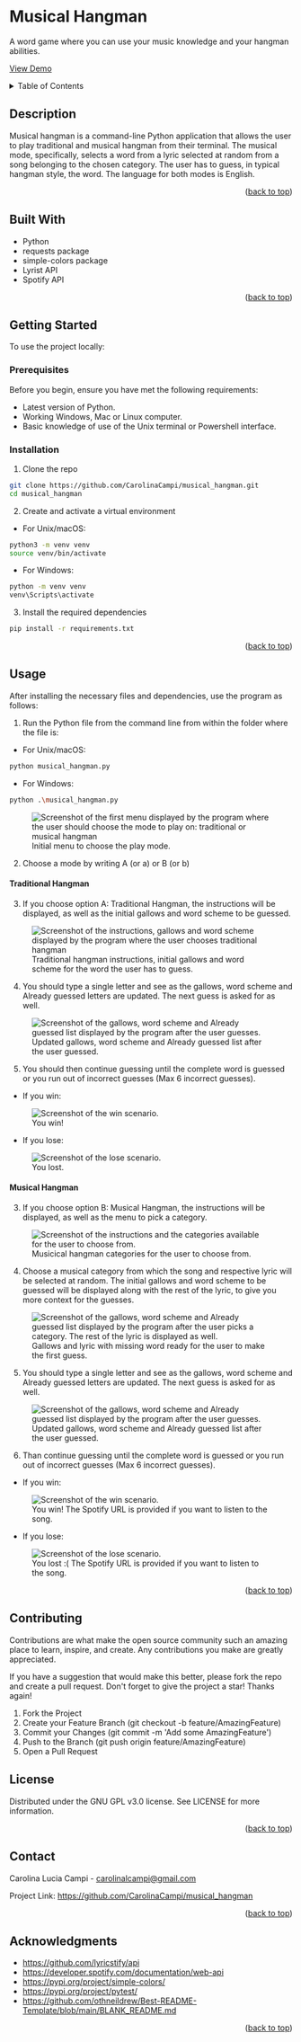 <a id="readme-top"></a>

# Musical Hangman

A word game where you can use your music knowledge and your hangman abilities.

<a href="https://youtu.be/-TD5Anpxoz0">View Demo</a>

<!-- TABLE OF CONTENTS -->
<details>
  <summary>Table of Contents</summary>
  <ol>
    <li>
      <a href="#about-the-project">Description</a>
      <ul>
        <li><a href="#built-with">Built With</a></li>
      </ul>
    </li>
    <li>
      <a href="#getting-started">Getting Started</a>
      <ul>
        <li><a href="#prerequisites">Prerequisites</a></li>
        <li><a href="#installation">Installation</a></li>
      </ul>
    </li>
    <li><a href="#usage">Usage</a></li>
    <li><a href="#contributing">Contributing</a></li>
    <li><a href="#license">License</a></li>
    <li><a href="#contact">Contact</a></li>
    <li><a href="#acknowledgments">Acknowledgments</a></li>
  </ol>
</details>

## Description
Musical hangman is a command-line Python application that allows the user to play traditional and musical hangman from their terminal. The musical mode, specifically, selects a word from a lyric selected at random from a song belonging to the chosen category. The user has to guess, in typical hangman style, the word. The language for both modes is English.

<p align="right">(<a href="#readme-top">back to top</a>)</p>


## Built With
- Python
- requests package
- simple-colors package
- Lyrist API
- Spotify API

<p align="right">(<a href="#readme-top">back to top</a>)</p>


## Getting Started
To use the project locally:

### Prerequisites
Before you begin, ensure you have met the following requirements:

- Latest version of Python.
- Working Windows, Mac or Linux computer.
- Basic knowledge of use of the Unix terminal or Powershell interface.

### Installation

1. Clone the repo
```sh
git clone https://github.com/CarolinaCampi/musical_hangman.git
cd musical_hangman
```
2. Create and activate a virtual environment
- For Unix/macOS:
```bash
python3 -m venv venv
source venv/bin/activate
```
- For Windows:
```bash
python -m venv venv
venv\Scripts\activate
```
3. Install the required dependencies
```bash
pip install -r requirements.txt
```

<p align="right">(<a href="#readme-top">back to top</a>)</p>


## Usage

After installing the necessary files and dependencies, use the program as follows:
1. Run the Python file from the command line from within the folder where the file is:
- For Unix/macOS:
```bash
python musical_hangman.py
```
- For Windows:
```bash
python .\musical_hangman.py
```
<figure>
    <img src="./data/screenshots/screenshot_choose_mode_1.png" alt="Screenshot of the first menu displayed by the program where the user should choose the mode to play on: traditional or musical hangman" max-width="700">
    <figcaption>Initial menu to choose the play mode.</figcaption>
</figure>

2. Choose a mode by writing A (or a) or B (or b)

#### Traditional Hangman
3. If you choose option A: Traditional Hangman, the instructions will be displayed, as well as the initial gallows and word scheme to be guessed.

<figure>
    <img src="./data/screenshots/screenshot_trad_first_guess_2.png" alt="Screenshot of the instructions, gallows and word scheme displayed by the program where the user chooses traditional hangman" max-width="700">
    <figcaption>Traditional hangman instructions, initial gallows and word scheme for the word the user has to guess.</figcaption>
</figure>

4. You should type a single letter and see as the gallows, word scheme and Already guessed letters are updated. The next guess is asked for as well.

<figure>
    <img src="./data/screenshots/screenshot_trad_second_guess_3.png" alt="Screenshot of the gallows, word scheme and Already guessed list displayed by the program after the user guesses." max-width="700">
    <figcaption>Updated gallows, word scheme and Already guessed list after the user guessed.</figcaption>
</figure>

5. You should then continue guessing until the complete word is guessed or you run out of incorrect guesses (Max 6 incorrect guesses).

- If you win:
<figure>
    <img src="./data/screenshots/screenshot_trad_win_4.png" alt="Screenshot of the win scenario." max-width="700">
    <figcaption>You win!</figcaption>
</figure>

- If you lose:
<figure>
    <img src="./data/screenshots/screenshot_trad_lose_5.png" alt="Screenshot of the lose scenario." max-width="700">
    <figcaption>You lost.</figcaption>
</figure>

#### Musical Hangman
3. If you choose option B: Musical Hangman, the instructions will be displayed, as well as the menu to pick a category.

<figure>
    <img src="./data/screenshots/screenshot_music_choose_category_2.png" alt="Screenshot of the instructions and the categories available for the user to choose from." max-width="700">
    <figcaption>Musicical hangman categories for the user to choose from.</figcaption>
</figure>

4. Choose a musical category from which the song and respective lyric will be selected at random. The initial gallows and word scheme to be guessed will be displayed along with the rest of the lyric, to give you more context for the guesses.

<figure>
    <img src="./data/screenshots/screenshot_music_first_guess_3.png" alt="Screenshot of the gallows, word scheme and Already guessed list displayed by the program after the user picks a category. The rest of the lyric is displayed as well." max-width="700">
    <figcaption>Gallows and lyric with missing word ready for the user to make the first guess.</figcaption>
</figure>

5. You should type a single letter and see as the gallows, word scheme and Already guessed letters are updated. The next guess is asked for as well. 

<figure>
    <img src="./data/screenshots/screenshot_music_second_guess_4.png" alt="Screenshot of the gallows, word scheme and Already guessed list displayed by the program after the user guesses." max-width="700">
    <figcaption>Updated gallows, word scheme and Already guessed list after the user guessed.</figcaption>
</figure>

6. Than continue guessing until the complete word is guessed or you run out of incorrect guesses (Max 6 incorrect guesses).

- If you win:
<figure>
    <img src="./data/screenshots/screenshot_music_win_5.png" alt="Screenshot of the win scenario." max-width="700">
    <figcaption>You win! The Spotify URL is provided if you want to listen to the song.</figcaption>
</figure>

- If you lose:
<figure>
    <img src="./data/screenshots/screenshot_music_lose_6.png" alt="Screenshot of the lose scenario." max-width="700">
    <figcaption>You lost :( The Spotify URL is provided if you want to listen to the song.</figcaption>
</figure>

<p align="right">(<a href="#readme-top">back to top</a>)</p>


## Contributing
Contributions are what make the open source community such an amazing place to learn, inspire, and create. Any contributions you make are greatly appreciated.

If you have a suggestion that would make this better, please fork the repo and create a pull request. Don't forget to give the project a star! Thanks again!

1. Fork the Project
2. Create your Feature Branch (git checkout -b feature/AmazingFeature)
3. Commit your Changes (git commit -m 'Add some AmazingFeature')
4. Push to the Branch (git push origin feature/AmazingFeature)
5. Open a Pull Request


## License
Distributed under the GNU GPL v3.0 license. See LICENSE for more information.

<p align="right">(<a href="#readme-top">back to top</a>)</p>


## Contact
Carolina Lucia Campi - carolinalcampi@gmail.com

Project Link: https://github.com/CarolinaCampi/musical_hangman

<p align="right">(<a href="#readme-top">back to top</a>)</p>


## Acknowledgments
- https://github.com/lyricstify/api
- https://developer.spotify.com/documentation/web-api
- https://pypi.org/project/simple-colors/
- https://pypi.org/project/pytest/
- https://github.com/othneildrew/Best-README-Template/blob/main/BLANK_README.md


<p align="right">(<a href="#readme-top">back to top</a>)</p>